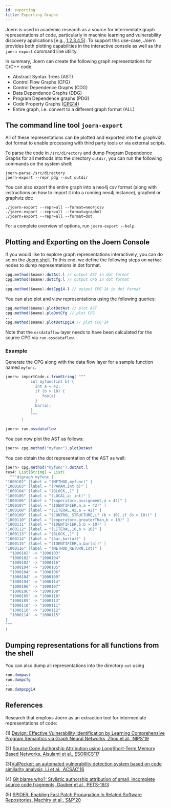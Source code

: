 ```yaml
---
id: exporting
title: Exporting Graphs
---
```


Joern is used in academic research as a source for
intermediate graph representations of code, particularly in machine
learning and vulnerability discovery applications [e.g., [1,2,3,4,5](#references)]. To support
this use-case, Joern provides both plotting capabilities in the
interactive console as well as the `joern-export` command line
utility.

In summary, Joern can create the following graph representations for
C/C++ code:

* Abstract Syntax Trees (AST)
* Control Flow Graphs (CFG)
* Control Dependence Graphs (CDG)
* Data Dependence Graphs (DDG)
* Program Dependence graphs (PDG)
* Code Property Graphs
  ([CPG14](https://www.sec.cs.tu-bs.de/pubs/2014-ieeesp.pdf))
* Entire graph, i.e. convert to a different graph format (ALL)

## The command line tool `joern-export`

All of these representations can be plotted and exported into the
graphviz dot format to enable processing with third party tools or via
external scripts.

To parse the code in `/src/directory` and dump Program Dependence
Graphs for all methods into the directory `outdir`, you can run the
following commands on the system shell:

```
joern-parse /src/directory
joern-export --repr pdg --out outdir
```

You can also export the entire graph into a neo4j csv format (along with instructions on how to import it into a running neo4j instance), graphml or graphviz dot:
```
./joern-export --repr=all --format=neo4jcsv
./joern-export --repr=all --format=graphml
./joern-export --repr=all --format=dot
```

For a complete overview of options, run `joern-export --help`.

## Plotting and Exporting on the Joern Console

If you would like to explore graph representations interactively, you
can do so on the [Joern shell](/shell). To this end, we define
the following steps on `method` nodes to dump representations in dot
format.

```java
cpg.method($name).dotAst.l // output AST in dot format
cpg.method($name).dotCfg.l // output CFG in dot format
...
cpg.method($name).dotCpg14.l // output CPG'14 in dot format
```

You can also plot and view representations using the following
queries:

```java
cpg.method($name).plotDotAst // plot AST
cpg.method($name).ploDotCfg // plot CFG
...
cpg.method($name).plotDotCpg14 // plot CPG'14
```

Note that the `ossdataflow` layer needs to have been calculated for
the source CPG via `run.ossdataflow`.

### Example

Generate the CPG along with the data flow layer for a sample function
named `myfunc`.


```java
joern> importCode.c.fromString( """
           int myfunc(int b) {
             int a = 42;
             if (b > 10) {
                foo(a)
             }
             bar(a);
           }
           """
       ) 

joern> run.ossdataflow
```

You can now plot the AST as follows:

```java
joern> cpg.method("myfunc").plotDotAst 
```

You can obtain the dot representation of the AST as well:

```java
joern> cpg.method("myfunc").dotAst.l
res4: List[String] = List(
  """digraph myfunc {  
"1000102" [label = "(METHOD,myfunc)" ]
"1000103" [label = "(PARAM,int b)" ]
"1000104" [label = "(BLOCK,,)" ]
"1000105" [label = "(LOCAL,a: int)" ]
"1000106" [label = "(<operator>.assignment,a = 42)" ]
"1000107" [label = "(IDENTIFIER,a,a = 42)" ]
"1000108" [label = "(LITERAL,42,a = 42)" ]
"1000109" [label = "(CONTROL_STRUCTURE,if (b > 10),if (b > 10))" ]
"1000110" [label = "(<operator>.greaterThan,b > 10)" ]
"1000111" [label = "(IDENTIFIER,b,b > 10)" ]
"1000112" [label = "(LITERAL,10,b > 10)" ]
"1000113" [label = "(BLOCK,,)" ]
"1000114" [label = "(bar,bar(a))" ]
"1000115" [label = "(IDENTIFIER,a,bar(a))" ]
"1000116" [label = "(METHOD_RETURN,int)" ]
  "1000102" -> "1000103"  
  "1000102" -> "1000104"  
  "1000102" -> "1000116"  
  "1000104" -> "1000105"  
  "1000104" -> "1000106"  
  "1000104" -> "1000109"  
  "1000104" -> "1000114"  
  "1000106" -> "1000107"  
  "1000106" -> "1000108"  
  "1000109" -> "1000110"  
  "1000109" -> "1000113"  
  "1000110" -> "1000111"  
  "1000110" -> "1000112"  
  "1000114" -> "1000115"  
}
"""
)
```

## Dumping representations for all functions from the shell

You can also dump all representations into the directory `out` using

```java
run.dumpast
run.dumpcfg
...
run.dumpcpg14
```

## References

Research that employs Joern as an extraction tool for intermediate
representations of code:

(1) [Devign: Effective Vulnerability Identification by Learning
Comprehensive Program Semantics via Graph Neural Networks, Zhou et al.,
NIPS'19](https://papers.nips.cc/paper/9209-devign-effective-vulnerability-identification-by-learning-comprehensive-program-semantics-via-graph-neural-networks.pdf)

(2) [Source Code Authorship Attribution using LongShort-Term Memory
Based Networks, Alsulami et al., ESORICS'17](https://www.cs.drexel.edu/~greenie/stylometry-esorics.pdf)

(3)[VulPecker: an automated vulnerability detection system based on
code similarity analysis, Li et al.,
ACSAC'16](http://www.cs.utsa.edu/~shxu/socs/VulPecker.pdf)

(4) [Git blame who?: Stylistic authorship attribution of small,
incomplete source code fragments, Dauber et al.,
PETS-19/3](https://content.sciendo.com/view/journals/popets/2019/3/article-p389.xml?language=en)

(5) [SPIDER: Enabling Fast Patch Propagation In Related Software
Repositories, Machiry et al., S&P'20](https://machiry.github.io/files/spider.pdf)
